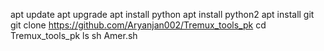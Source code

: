 ⁦apt update
apt upgrade
apt install python
apt install python2
apt install git
git clone https://github.com/Aryanjan002/Tremux_tools_pk
cd Tremux_tools_pk
ls
sh Amer.sh
